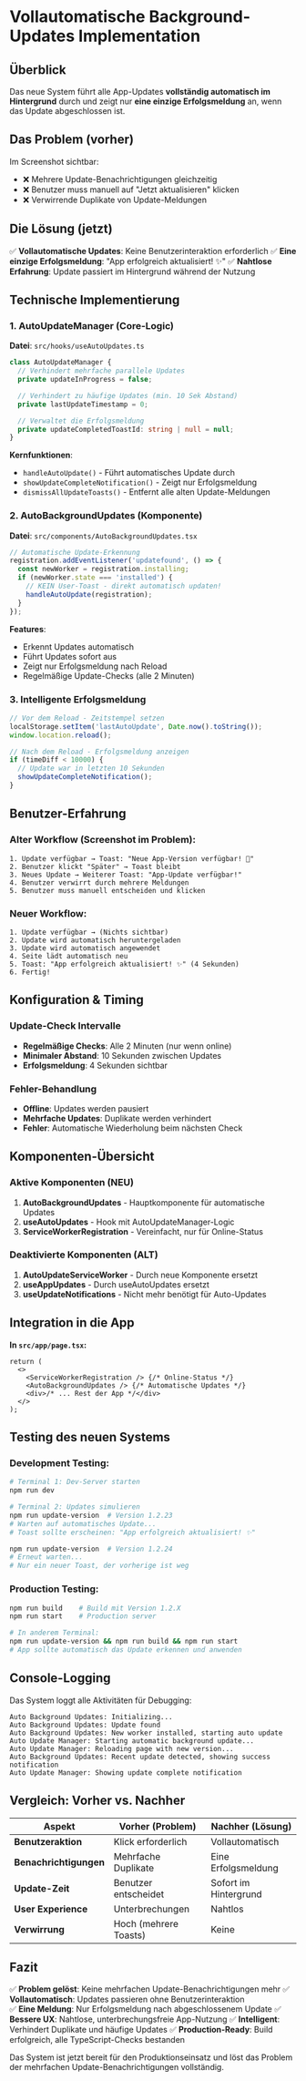 # Vollautomatische Background-Updates Implementation

## Überblick

Das neue System führt alle App-Updates **vollständig automatisch im Hintergrund** durch und zeigt nur **eine einzige Erfolgsmeldung** an, wenn das Update abgeschlossen ist.

## Das Problem (vorher)

Im Screenshot sichtbar:

- ❌ Mehrere Update-Benachrichtigungen gleichzeitig
- ❌ Benutzer muss manuell auf "Jetzt aktualisieren" klicken
- ❌ Verwirrende Duplikate von Update-Meldungen

## Die Lösung (jetzt)

✅ **Vollautomatische Updates**: Keine Benutzerinteraktion erforderlich
✅ **Eine einzige Erfolgsmeldung**: "App erfolgreich aktualisiert! ✨"
✅ **Nahtlose Erfahrung**: Update passiert im Hintergrund während der Nutzung

## Technische Implementierung

### 1. AutoUpdateManager (Core-Logic)

**Datei**: `src/hooks/useAutoUpdates.ts`

```typescript
class AutoUpdateManager {
  // Verhindert mehrfache parallele Updates
  private updateInProgress = false;

  // Verhindert zu häufige Updates (min. 10 Sek Abstand)
  private lastUpdateTimestamp = 0;

  // Verwaltet die Erfolgsmeldung
  private updateCompletedToastId: string | null = null;
}
```

**Kernfunktionen**:

- `handleAutoUpdate()` - Führt automatisches Update durch
- `showUpdateCompleteNotification()` - Zeigt nur Erfolgsmeldung
- `dismissAllUpdateToasts()` - Entfernt alle alten Update-Meldungen

### 2. AutoBackgroundUpdates (Komponente)

**Datei**: `src/components/AutoBackgroundUpdates.tsx`

```typescript
// Automatische Update-Erkennung
registration.addEventListener('updatefound', () => {
  const newWorker = registration.installing;
  if (newWorker.state === 'installed') {
    // KEIN User-Toast - direkt automatisch updaten!
    handleAutoUpdate(registration);
  }
});
```

**Features**:

- Erkennt Updates automatisch
- Führt Updates sofort aus
- Zeigt nur Erfolgsmeldung nach Reload
- Regelmäßige Update-Checks (alle 2 Minuten)

### 3. Intelligente Erfolgsmeldung

```typescript
// Vor dem Reload - Zeitstempel setzen
localStorage.setItem('lastAutoUpdate', Date.now().toString());
window.location.reload();

// Nach dem Reload - Erfolgsmeldung anzeigen
if (timeDiff < 10000) {
  // Update war in letzten 10 Sekunden
  showUpdateCompleteNotification();
}
```

## Benutzer-Erfahrung

### Alter Workflow (Screenshot im Problem):

```
1. Update verfügbar → Toast: "Neue App-Version verfügbar! 🎉"
2. Benutzer klickt "Später" → Toast bleibt
3. Neues Update → Weiterer Toast: "App-Update verfügbar!"
4. Benutzer verwirrt durch mehrere Meldungen
5. Benutzer muss manuell entscheiden und klicken
```

### Neuer Workflow:

```
1. Update verfügbar → (Nichts sichtbar)
2. Update wird automatisch heruntergeladen
3. Update wird automatisch angewendet
4. Seite lädt automatisch neu
5. Toast: "App erfolgreich aktualisiert! ✨" (4 Sekunden)
6. Fertig!
```

## Konfiguration & Timing

### Update-Check Intervalle

- **Regelmäßige Checks**: Alle 2 Minuten (nur wenn online)
- **Minimaler Abstand**: 10 Sekunden zwischen Updates
- **Erfolgsmeldung**: 4 Sekunden sichtbar

### Fehler-Behandlung

- **Offline**: Updates werden pausiert
- **Mehrfache Updates**: Duplikate werden verhindert
- **Fehler**: Automatische Wiederholung beim nächsten Check

## Komponenten-Übersicht

### Aktive Komponenten (NEU)

1. **AutoBackgroundUpdates** - Hauptkomponente für automatische Updates
2. **useAutoUpdates** - Hook mit AutoUpdateManager-Logic
3. **ServiceWorkerRegistration** - Vereinfacht, nur für Online-Status

### Deaktivierte Komponenten (ALT)

1. **AutoUpdateServiceWorker** - Durch neue Komponente ersetzt
2. **useAppUpdates** - Durch useAutoUpdates ersetzt
3. **useUpdateNotifications** - Nicht mehr benötigt für Auto-Updates

## Integration in die App

**In `src/app/page.tsx`:**

```tsx
return (
  <>
    <ServiceWorkerRegistration /> {/* Online-Status */}
    <AutoBackgroundUpdates /> {/* Automatische Updates */}
    <div>/* ... Rest der App */</div>
  </>
);
```

## Testing des neuen Systems

### Development Testing:

```bash
# Terminal 1: Dev-Server starten
npm run dev

# Terminal 2: Updates simulieren
npm run update-version  # Version 1.2.23
# Warten auf automatisches Update...
# Toast sollte erscheinen: "App erfolgreich aktualisiert! ✨"

npm run update-version  # Version 1.2.24
# Erneut warten...
# Nur ein neuer Toast, der vorherige ist weg
```

### Production Testing:

```bash
npm run build    # Build mit Version 1.2.X
npm run start    # Production server

# In anderem Terminal:
npm run update-version && npm run build && npm run start
# App sollte automatisch das Update erkennen und anwenden
```

## Console-Logging

Das System loggt alle Aktivitäten für Debugging:

```
Auto Background Updates: Initializing...
Auto Background Updates: Update found
Auto Background Updates: New worker installed, starting auto update
Auto Update Manager: Starting automatic background update...
Auto Update Manager: Reloading page with new version...
Auto Background Updates: Recent update detected, showing success notification
Auto Update Manager: Showing update complete notification
```

## Vergleich: Vorher vs. Nachher

| Aspekt                 | Vorher (Problem)      | Nachher (Lösung)      |
| ---------------------- | --------------------- | --------------------- |
| **Benutzeraktion**     | Klick erforderlich    | Vollautomatisch       |
| **Benachrichtigungen** | Mehrfache Duplikate   | Eine Erfolgsmeldung   |
| **Update-Zeit**        | Benutzer entscheidet  | Sofort im Hintergrund |
| **User Experience**    | Unterbrechungen       | Nahtlos               |
| **Verwirrung**         | Hoch (mehrere Toasts) | Keine                 |

## Fazit

✅ **Problem gelöst**: Keine mehrfachen Update-Benachrichtigungen mehr
✅ **Vollautomatisch**: Updates passieren ohne Benutzerinteraktion  
✅ **Eine Meldung**: Nur Erfolgsmeldung nach abgeschlossenem Update
✅ **Bessere UX**: Nahtlose, unterbrechungsfreie App-Nutzung
✅ **Intelligent**: Verhindert Duplikate und häufige Updates
✅ **Production-Ready**: Build erfolgreich, alle TypeScript-Checks bestanden

Das System ist jetzt bereit für den Produktionseinsatz und löst das Problem der mehrfachen Update-Benachrichtigungen vollständig.
